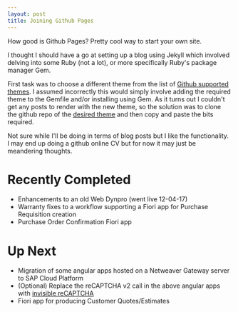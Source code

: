 ```yaml
---
layout: post
title: Joining Github Pages
---
```


How good is Github Pages? Pretty cool way to start your own site.

I thought I should have a go at setting up a blog using Jekyll which involved delving into some Ruby (not a lot), or more specifically Ruby's package manager Gem.

First task was to choose a different theme from the list of [Github supported themes](https://pages.github.com/themes/). I assumed incorrectly this would simply involve adding the required theme to the Gemfile and/or installing using Gem. As it turns out I couldn't get any posts to render with the new theme, so the solution was to clone the
github repo of the [desired theme](https://github.com/ankur-gupta/jekyll-tactile-theme) and then copy and paste the bits required.

Not sure while I'll be doing in terms of blog posts but I like the functionality. I may end up doing a github online CV but for now it may just be meandering thoughts.

Recently Completed
==================

  - Enhancements to an old Web Dynpro (went live 12-04-17)
  - Warranty fixes to a workflow supporting a Fiori app for Purchase Requisition creation
  - Purchase Order Confirmation Fiori app

Up Next
=======

  - Migration of some angular apps hosted on a Netweaver Gateway server to SAP Cloud Platform
  - (Optional) Replace the reCAPTCHA v2 call in the above angular apps with [invisible reCAPTCHA](https://developers.google.com/recaptcha/docs/invisible)
  - Fiori app for producing Customer Quotes/Estimates
